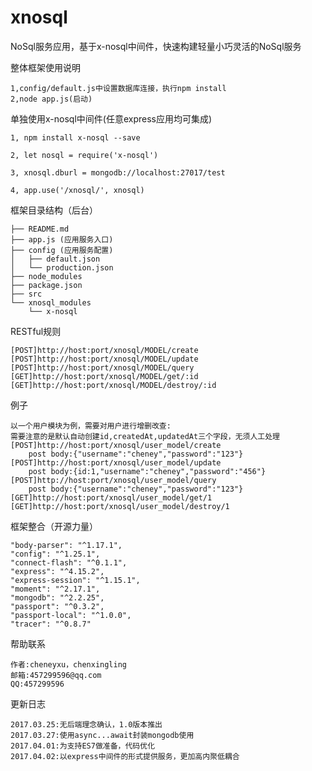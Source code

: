 # xnosql
NoSql服务应用，基于x-nosql中间件，快速构建轻量小巧灵活的NoSql服务

整体框架使用说明
>
	1,config/default.js中设置数据库连接，执行npm install
	2,node app.js(启动)

单独使用x-nosql中间件(任意express应用均可集成)
>
	1, npm install x-nosql --save

	2, let nosql = require('x-nosql')

	3, xnosql.dburl = mongodb://localhost:27017/test

	4, app.use('/xnosql/', xnosql)

框架目录结构（后台）
>
	├── README.md
	├── app.js (应用服务入口)
	├── config (应用服务配置)
	│   ├── default.json
	│   └── production.json
	├── node_modules
	├── package.json
	├── src
	└── xnosql_modules
	    └── x-nosql

RESTful规则
>
	[POST]http://host:port/xnosql/MODEL/create
	[POST]http://host:port/xnosql/MODEL/update
	[POST]http://host:port/xnosql/MODEL/query
	[GET]http://host:port/xnosql/MODEL/get/:id
	[GET]http://host:port/xnosql/MODEL/destroy/:id

例子
>
	以一个用户模块为例，需要对用户进行增删改查:
	需要注意的是默认自动创建id,createdAt,updatedAt三个字段，无须人工处理
	[POST]http://host:port/xnosql/user_model/create
		post body:{"username":"cheney","password":"123"}
	[POST]http://host:port/xnosql/user_model/update
		post body:{id:1,"username":"cheney","password":"456"}
	[POST]http://host:port/xnosql/user_model/query
		post body:{"username":"cheney","password":"123"}
	[GET]http://host:port/xnosql/user_model/get/1
	[GET]http://host:port/xnosql/user_model/destroy/1

框架整合（开源力量）
>
    "body-parser": "^1.17.1",
    "config": "^1.25.1",
    "connect-flash": "^0.1.1",
    "express": "^4.15.2",
    "express-session": "^1.15.1",
    "moment": "^2.17.1",
    "mongodb": "^2.2.25",
    "passport": "^0.3.2",
    "passport-local": "^1.0.0",
    "tracer": "^0.8.7"

帮助联系
>
	作者:cheneyxu，chenxingling
	邮箱:457299596@qq.com
	QQ:457299596

更新日志
>
	2017.03.25:无后端理念确认，1.0版本推出
	2017.03.27:使用async...await封装mongodb使用
	2017.04.01:为支持ES7做准备，代码优化
	2017.04.02:以express中间件的形式提供服务，更加高内聚低耦合